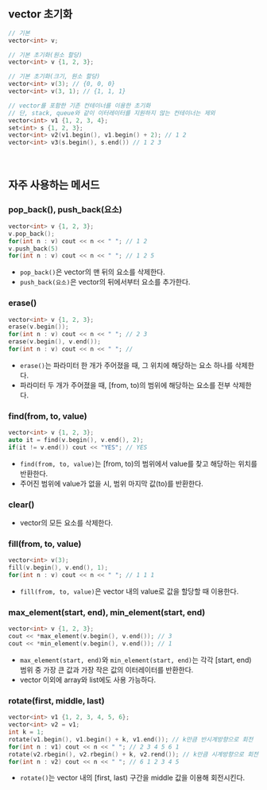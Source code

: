 ## vector 초기화

```c++
// 기본
vector<int> v;

// 기본 초기화(원소 할당)
vector<int> v {1, 2, 3};

// 기본 초기화(크기, 원소 할당)
vector<int> v(3); // {0, 0, 0}
vector<int> v(3, 1); // {1, 1, 1}

// vector를 포함한 기존 컨테이너를 이용한 초기화
// 단, stack, queue와 같이 이터레이터를 지원하지 않는 컨테이너는 제외
vector<int> v1 {1, 2, 3, 4};
set<int> s {1, 2, 3};
vector<int> v2(v1.begin(), v1.begin() + 2); // 1 2
vector<int> v3(s.begin(), s.end()) // 1 2 3
```

<br>

## 자주 사용하는 메서드

### pop_back(), push_back(요소)

```c++
vector<int> v {1, 2, 3};
v.pop_back();
for(int n : v) cout << n << " "; // 1 2
v.push_back(5)
for(int n : v) cout << n << " "; // 1 2 5
```

* ``pop_back()``은 vector의 맨 뒤의 요소를 삭제한다.
* ``push_back(요소)``은 vector의 뒤에서부터 요소를 추가한다.

### erase()

```c++
vector<int> v {1, 2, 3};
erase(v.begin());
for(int n : v) cout << n << " "; // 2 3
erase(v.begin(), v.end());
for(int n : v) cout << n << " "; //
```

* ``erase()``는 파라미터 한 개가 주어졌을 때, 그 위치에 해당하는 요소 하나를 삭제한다.
* 파라미터 두 개가 주어졌을 때, [from, to)의 범위에 해당하는 요소를 전부 삭제한다.

### find(from, to, value)

```c++
vector<int> v {1, 2, 3};
auto it = find(v.begin(), v.end(), 2);
if(it != v.end()) cout << "YES"; // YES
```

* ``find(from, to, value)``는 [from, to)의 범위에서 value를 찾고 해당하는 위치를 반환한다.
* 주어진 범위에 value가 없을 시, 범위 마지막 값(to)를 반환한다.

### clear()

* vector의 모든 요소를 삭제한다.

### fill(from, to, value)

```c++
vector<int> v(3);
fill(v.begin(), v.end(), 1);
for(int n : v) cout << n << " "; // 1 1 1
```

* ``fill(from, to, value)``은 vector 내의 value로 값을 할당할 때 이용한다.

### max_element(start, end), min_element(start, end)

```c++
vector<int> v {1, 2, 3};
cout << *max_element(v.begin(), v.end()); // 3
cout << *min_element(v.begin(), v.end()); // 1
```

* ``max_element(start, end)``와 ``min_element(start, end)``는 각각 [start, end) 범위 중 가장 큰 값과 가장 작은 값의 이터레이터를 반환한다.
* vector 이외에 array와 list에도 사용 가능하다.

### rotate(first, middle, last)

```c++
vector<int> v1 {1, 2, 3, 4, 5, 6};
vector<int> v2 = v1;
int k = 1;
rotate(v1.begin(), v1.begin() + k, v1.end()); // k만큼 반시계방향으로 회전
for(int n : v1) cout << n << " "; // 2 3 4 5 6 1
rotate(v2.rbegin(), v2.rbegin() + k, v2.rend()); // k만큼 시계방향으로 회전
for(int n : v2) cout << n << " "; // 6 1 2 3 4 5
```

* ``rotate()``는 vector 내의 [first, last) 구간을 middle 값을 이용해 회전시킨다.
